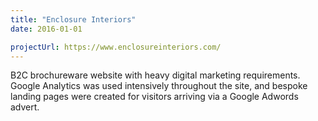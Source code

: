 ```yaml
---
title: "Enclosure Interiors"
date: 2016-01-01

projectUrl: https://www.enclosureinteriors.com/
---
```


B2C brochureware website with heavy digital marketing requirements. Google Analytics was used intensively throughout the site, and bespoke landing pages were created for visitors arriving via a Google Adwords advert.
